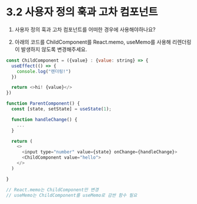 # 3.2 사용자 정의 훅과 고차 컴포넌트

1. 사용자 정의 훅과 고차 컴포넌트를 어떠한 경우에 사용해야하나요?

2. 아래의 코드를 ChildComponent를 React.memo, useMemo를 사용해 리렌더링이 발생하지 않도록 변경해주세요.

```js
const ChildComponent = ({value} : {value: string} => {
  useEffect(() => {
    console.log("렌더링!")
  })

  return <>hi! {value}</>
})

function ParentComponent() {
  const [state, setState] = useState(1);

  function handleChange() {
    ...
  }

  return (
    <>
      <input type="number" value={state} onChange={handleChange}>
      <ChildComponent value="hello">
    </>
  )

}

// React.memo는 ChildComponent만 변경  
// useMemo는 ChildComponent를 useMemo로 감싼 함수 필요
```
